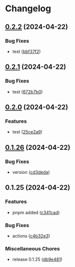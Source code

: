 # Changelog

## [0.2.2](https://github.com/neymansashka/test/compare/v0.2.1...v0.2.2) (2024-04-22)


### Bug Fixes

* test ([bbf37f2](https://github.com/neymansashka/test/commit/bbf37f2a8b3b7086a6ba54a7de65f0ce16d153bb))

## [0.2.1](https://github.com/neymansashka/test/compare/v0.2.0...v0.2.1) (2024-04-22)


### Bug Fixes

* test ([672b7b0](https://github.com/neymansashka/test/commit/672b7b0d25d29fa173ae873b58a9b2c4b4f69ebe))

## [0.2.0](https://github.com/neymansashka/test/compare/v0.1.26...v0.2.0) (2024-04-22)


### Features

* test ([25ce2a9](https://github.com/neymansashka/test/commit/25ce2a968a20af7511e0f31affaf521804aa7395))

## [0.1.26](https://github.com/neymansashka/test/compare/v0.1.25...v0.1.26) (2024-04-22)


### Bug Fixes

* version ([cd3deda](https://github.com/neymansashka/test/commit/cd3deda17aca0bc36a793c63834916041c4fc2c7))

## 0.1.25 (2024-04-22)


### Features

* pnpm added ([c341cad](https://github.com/neymansashka/test/commit/c341cad5bfc629149194830e88f62be93ae7046d))


### Bug Fixes

* actions ([c4b32e3](https://github.com/neymansashka/test/commit/c4b32e3e6dba86b6628a2fa9d415660cb858b05e))


### Miscellaneous Chores

* release 0.1.25 ([db9e481](https://github.com/neymansashka/test/commit/db9e4813200e1a850ec080940a6a08337b23f358))
